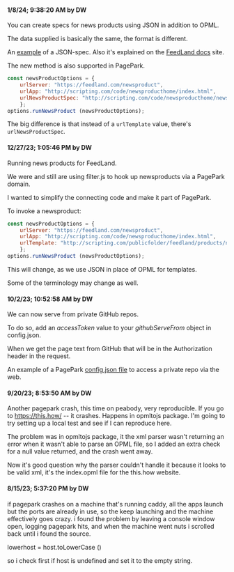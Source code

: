 #### 1/8/24; 9:38:20 AM by DW

You can create specs for news products using JSON in addition to OPML. 

The data supplied is basically the same, the format is different.

An <a href="http://scripting.com/code/newsproducthome/newsscriptingcom2.json">example</a> of a JSON-spec. Also it's explained on the <a href="https://docs.feedland.dev/extras.md">FeedLand docs</a> site. 

The new method is also supported in PagePark.

```javascriptconst newsProductOptions = {	urlServer: "https://feedland.com/newsproduct",	urlApp: "http://scripting.com/code/newsproducthome/index.html",	urlNewsProductSpec: "http://scripting.com/code/newsproducthome/newsscriptingcom2.json"	};options.runNewsProduct (newsProductOptions);```

The big difference is that instead of a `urlTemplate` value, there's `urlNewsProductSpec`.

#### 12/27/23; 1:05:46 PM by DW

Running news products for FeedLand. 

We were and still are using filter.js to hook up newsproducts via a PagePark domain. 

I wanted to simplify the connecting code and make it part of PagePark.

To invoke a newsproduct: 

```javascriptconst newsProductOptions = {	urlServer: "https://feedland.com/newsproduct",	urlApp: "http://scripting.com/code/newsproducthome/index.html",	urlTemplate: "http://scripting.com/publicfolder/feedland/products/newsScriptingCom.opml"	};options.runNewsProduct (newsProductOptions);```

This will change, as we use JSON in place of OPML for templates. 

Some of the terminology may change as well.

#### 10/2/23; 10:52:58 AM by DW

We can now serve from private GitHub repos. 

To do so, add an <i>accessToken</i> value to your <i>githubServeFrom</i> object in config.json.

When we get the page text from GitHub that will be in the Authorization header in the request. 

An example of a PagePark <a href="https://gist.github.com/scripting/3f43bd5b7b5b05dad62214102085c2aa">config.json file</a> to access a private repo via the web.

#### 9/20/23; 8:53:50 AM by DW

Another pagepark crash, this time on peabody, very reproducible. If you go to https://this.how/ -- it crashes. Happens in opmltojs package. I'm going to try setting up a local test and see if I can reproduce here. 

The problem was in opmltojs package, it the xml parser wasn't returning an error when it wasn't able to parse an OPML file, so I added an extra check for a null value returned, and the crash went away. 

Now it's good question why the parser couldn't handle it because it looks to be valid xml, it's the index.opml file for the this.how website. 

#### 8/15/23; 5:37:20 PM by DW

if pagepark crashes on a machine that's running caddy, all the apps launch but the ports are already in use, so the keep launching and the machine effectively goes crazy. i found the problem by leaving a console window open, logging pagepark hits, and when the machine went nuts i scrolled back until i found the source. 

lowerhost = host.toLowerCase ()

so i check first if host is undefined and set it to the empty string. 

